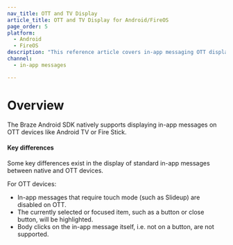 ```yaml
---
nav_title: OTT and TV Display
article_title: OTT and TV Display for Android/FireOS
page_order: 5
platform: 
  - Android
  - FireOS
description: "This reference article covers in-app messaging OTT display information for your Android application."
channel:
  - in-app messages

---
```


# Overview

The Braze Android SDK natively supports displaying in-app messages on OTT devices like Android TV or Fire Stick.

#### Key differences

Some key differences exist in the display of standard in-app messages between native and OTT devices.

For OTT devices:

* In-app messages that require touch mode (such as Slideup) are disabled on OTT.
* The currently selected or focused item, such as a button or close button, will be highlighted.
* Body clicks on the in-app message itself, i.e. not on a button, are not supported.

